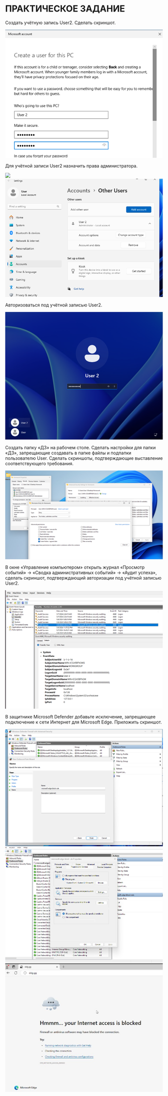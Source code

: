 # ПРАКТИЧЕСКОЕ ЗАДАНИЕ

Создать учётную запись User2. Сделать скриншот.

![](./1User2.png)

Для учётной записи User2 назначить права администратора.

![](./2User2.png)
![](2User2Adminrights.png)

Авторизоваться под учётной записью User2.

![](2User2LogOn.png)

Создать папку «ДЗ» на рабочем столе. Сделать настройки для папки «ДЗ», запрещающие создавать в папке файлы и подпапки пользователю User. 
Сделать скриншоты, подтверждающие выставление соответствующего требования.

![](./3HomeWorkUSerpermission.png)

В окне «Управление компьютером» открыть журнал «Просмотр событий» → «Сводка административных событий» → «Аудит успеха», сделать скриншот, подтверждающий авторизации под учётной записью User2. 

![](./3UserEventViewerLog.png)

В защитнике Microsoft Defender добавьте исключение, запрещающее подключение к сети Интернет для Microsoft Edge. Приложить скриншот.

![](4Edgeblockrulecreation.png)
![](4Edgeblockrulesettings.png)
![](5MicrosoftEdgeblock.jpg)